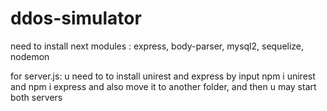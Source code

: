 # ddos-simulator

need to install next modules : 
express,
body-parser,
mysql2,
sequelize,
nodemon



for server.js:
u need to to install unirest and express by input npm i unirest and npm i express
and also move it to another folder, and then u may start both servers
